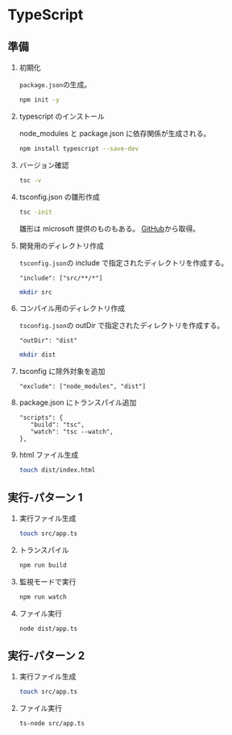 # TypeScript

## 準備

1. 初期化

   `package.json`の生成。

   ```bash
   npm init -y
   ```

1. typescript のインストール

   node_modules と package.json に依存関係が生成される。

   ```bash
   npm install typescript --save-dev
   ```

1. バージョン確認

   ```bash
   tsc -v
   ```

1. tsconfig.json の雛形作成

   ```bash
   tsc -init
   ```

   雛形は microsoft 提供のものもある。
   [GitHub](https://github.com/microsoft/TypeScript-Node-Starter/blob/master/tsconfig.json)から取得。

1. 開発用のディレクトリ作成

   `tsconfig.json`の include で指定されたディレクトリを作成する。

   ```json: tsconfig.json
   "include": ["src/**/*"]
   ```

   ```bash
   mkdir src
   ```

1. コンパイル用のディレクトリ作成

   `tsconfig.json`の outDir で指定されたディレクトリを作成する。

   ```json: tsconfig.json
   "outDir": "dist"
   ```

   ```bash
   mkdir dist
   ```

1. tsconfig に除外対象を追加

   ```json: tsconfig.json
   "exclude": ["node_modules", "dist"]
   ```

1. package.json にトランスパイル追加

   ```json: package.json
   "scripts": {
      "build": "tsc",
      "watch": "tsc --watch",
   },
   ```

1. html ファイル生成

   ```bash
   touch dist/index.html
   ```

## 実行-パターン 1

1. 実行ファイル生成

   ```bash
   touch src/app.ts
   ```

1. トランスパイル

   ```bash
   npm run build
   ```

1. 監視モードで実行

   ```bash
   npm run watch
   ```

1. ファイル実行

   ```bash
   node dist/app.ts
   ```

## 実行-パターン 2

1. 実行ファイル生成

   ```bash
   touch src/app.ts
   ```

1. ファイル実行

   ```bash
   ts-node src/app.ts
   ```
